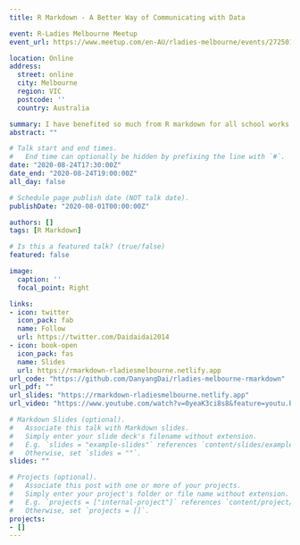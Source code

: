 ```yaml
---
title: R Markdown - A Better Way of Communicating with Data

event: R-Ladies Melbourne Meetup 
event_url: https://www.meetup.com/en-AU/rladies-melbourne/events/272501382/

location: Online
address: 
  street: online
  city: Melbourne 
  region: VIC
  postcode: ''
  country: Australia

summary: I have benefited so much from R markdown for all school works and research, would like to share some experience with R-Ladies!
abstract: ""

# Talk start and end times.
#   End time can optionally be hidden by prefixing the line with `#`.
date: "2020-08-24T17:30:00Z"
date_end: "2020-08-24T19:00:00Z"
all_day: false

# Schedule page publish date (NOT talk date).
publishDate: "2020-08-01T00:00:00Z"

authors: []
tags: [R Markdown]

# Is this a featured talk? (true/false)
featured: false

image:
  caption: ''
  focal_point: Right

links:
- icon: twitter
  icon_pack: fab
  name: Follow
  url: https://twitter.com/Daidaidai2014
- icon: book-open
  icon_pack: fas
  name: Slides
  url: https://rmarkdown-rladiesmelbourne.netlify.app
url_code: "https://github.com/DanyangDai/rladies-melbourne-rmarkdown"
url_pdf: ""
url_slides: "https://rmarkdown-rladiesmelbourne.netlify.app"
url_video: "https://www.youtube.com/watch?v=0yeaK3ci8s8&feature=youtu.be"

# Markdown Slides (optional).
#   Associate this talk with Markdown slides.
#   Simply enter your slide deck's filename without extension.
#   E.g. `slides = "example-slides"` references `content/slides/example-slides.md`.
#   Otherwise, set `slides = ""`.
slides: ""

# Projects (optional).
#   Associate this post with one or more of your projects.
#   Simply enter your project's folder or file name without extension.
#   E.g. `projects = ["internal-project"]` references `content/project/deep-learning/index.md`.
#   Otherwise, set `projects = []`.
projects:
- []
---
```

